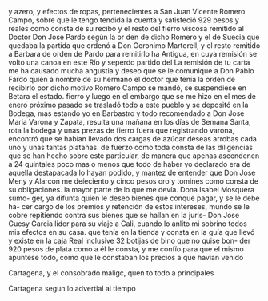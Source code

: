 y azero, y efectos de ropas, pertenecientes a San Juan Vicente
Romero Campo, sobre que le tengo tendida la cuenta y satisfeció 929 pesos y reales como consta de su recibo y el resto del fierro viscosa remitido al Doctor Don Jose Pardo según la or
den de dicho Romero y el de Suecia que quedaba la partida que ordenó a Don Geronimo Martorell, y el resto remitido a Barbara de orden de Pardo para remitirlo ha Antigua, en cuya remisión se volto una canoa en este Río y seperdo partido del
La remisión de tu carta me ha causado mucha angustia y deseo que se le comunique a Don Pablo Fardo quien a nombre de su hermano el doctor que tenía la orden de recibirlo por dicho motivo Romero Campo se mandó, se suspendiese en Betara el estado.
fierro y luego en el embargo que se me hizo en el mes de enero próximo pasado se trasladó todo a este pueblo y se depositó en la Bodega, mas estando yo en Barbastro y todo recomendado a Don Jose Maria Varona y Zapata, resulta una mañana en los días de
Semana Santa, rota la bodega y unas prezas de fierro fuera que registrando varona, encontró que se habían llevado dos cargas de azúcar deseas arrobas cada uno y unas tantas platañas.
de fuerzo como toda consta de las diligencias que se han hecho sobre este particular, de manera que apenas ascendenen a 24 quintales poco mas o menos que todo de haber yo declarado era de aquella destapacada lo hayan podido, y mantez de entender que
Don Jose Meny y Alarcon me deíeciento
y cinco pesos oro y tomines como consta de su obligaciones.
la mayor parte de lo que me devía. Dona Isabel Mosquera sumo- ger, ya difunta quien le deseo bienes que conque pagar, y se le debe ha- cer cargo de los premios y retención de estos intereses, mundo se le cobre repitiendo contra sus bienes que se hallan en la juris-
Don Jose Guesy Garcia lider para su viaje a Cali, cuando lo anlito mi sobrino todos mis efectos en su casa.
que tenía en la tienda y consta en la guía que llevó y existe en la caja Real inclusive 32 botijas de bino que no quise bon- der 920 pesos de plata como a él le consta, y me confío para que el mismo apuntese todo, como que le constaban los precios a
que
havían
venido

Cartagena,
y
el
consobrado
maligc,
quen
to
todo
a
principales

Cartagena
segun
lo
advertial
al
tiempo